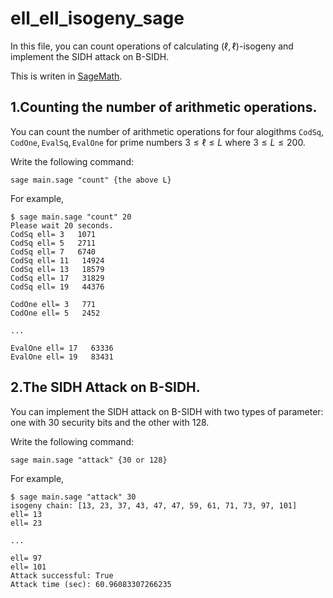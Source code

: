 
# ell_ell_isogeny_sage

In this file, you can count operations of calculating $(\ell,\ell)$-isogeny and implement the SIDH attack on B-SIDH.

This is writen in [SageMath](https://www.sagemath.org).

## 1.Counting the number of arithmetic operations.

You can count the number of arithmetic operations for four alogithms $\mathtt{CodSq}, \mathtt{CodOne}, \mathtt{EvalSq}, \mathtt{EvalOne}$ for prime numbers $3\le \ell\le L$ where 
$3\le L\le 200$. 

Write the following command:

```
sage main.sage "count" {the above L}
```

For example, 

```
$ sage main.sage "count" 20
Please wait 20 seconds.
CodSq ell= 3   1071
CodSq ell= 5   2711
CodSq ell= 7   6740
CodSq ell= 11   14924
CodSq ell= 13   18579
CodSq ell= 17   31829
CodSq ell= 19   44376

CodOne ell= 3   771
CodOne ell= 5   2452

...

EvalOne ell= 17   63336
EvalOne ell= 19   83431
```

## 2.The SIDH Attack on B-SIDH.

You can implement the SIDH attack on B-SIDH with two types of parameter: one with 30 security bits and the other with 128.

Write the following command:
```
sage main.sage "attack" {30 or 128}
```

For example, 
```
$ sage main.sage "attack" 30
isogeny chain: [13, 23, 37, 43, 47, 47, 59, 61, 71, 73, 97, 101]
ell= 13
ell= 23

...

ell= 97
ell= 101
Attack successful: True
Attack time (sec): 60.96083307266235
```




